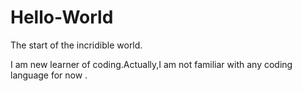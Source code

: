 # Hello-World
The start of the incridible world.

I am new learner of coding.Actually,I am not familiar with any coding language for now .

